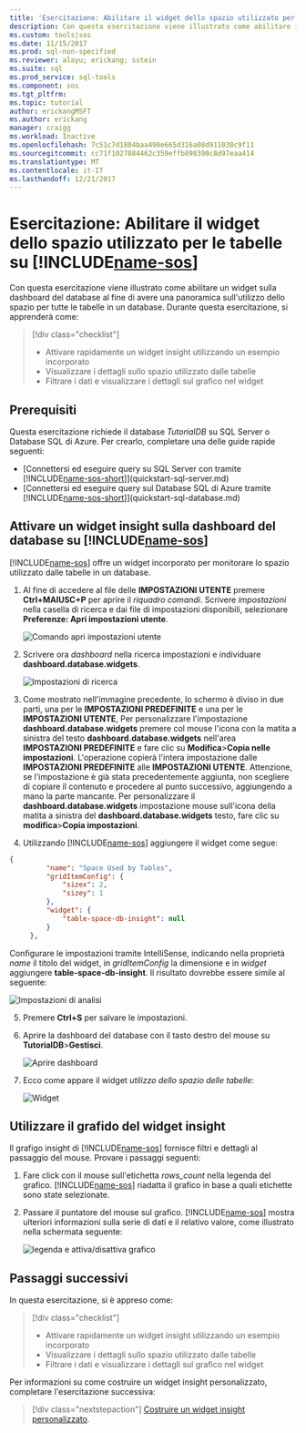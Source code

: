 ```yaml
---
title: 'Esercitazione: Abilitare il widget dello spazio utilizzato per le tabelle in SQL Operations Studio (anteprima) | Microsoft Docs'
description: Con questa esercitazione viene illustrato come abilitare il widget dello spazio utilizzato per le tabelle sulla dashboard del database in SQL Operations Studio (anteprima).
ms.custom: tools|sos
ms.date: 11/15/2017
ms.prod: sql-non-specified
ms.reviewer: alayu; erickang; sstein
ms.suite: sql
ms.prod_service: sql-tools
ms.component: sos
ms.tgt_pltfrm: 
ms.topic: tutorial
author: erickangMSFT
ms.author: erickang
manager: craigg
ms.workload: Inactive
ms.openlocfilehash: 7c51c7d1804baa490e665d316a08d911038c9f11
ms.sourcegitcommit: cc71f1027884462c359effb898390c8d97eaa414
ms.translationtype: MT
ms.contentlocale: it-IT
ms.lasthandoff: 12/21/2017
---
```

# <a name="tutorial-enable-the-table-space-usage-sample-insight-widget-using-includename-sosincludesname-sos-shortmd"></a>Esercitazione: Abilitare il widget dello spazio utilizzato per le tabelle su [!INCLUDE[name-sos](../includes/name-sos-short.md)]

Con questa esercitazione viene illustrato come abilitare un widget sulla dashboard del database al fine di avere una panoramica sull'utilizzo dello spazio per tutte le tabelle in un database. Durante questa esercitazione, si apprenderà come:

> [!div class="checklist"]
> * Attivare rapidamente un widget insight utilizzando un esempio incorporato
> * Visualizzare i dettagli sullo spazio utilizzato dalle tabelle
> * Filtrare i dati e visualizzare i dettagli sul grafico nel widget

## <a name="prerequisites"></a>Prerequisiti

Questa esercitazione richiede il database *TutorialDB* su SQL Server o Database SQL di Azure. Per crearlo, completare una delle guide rapide seguenti:

- [Connettersi ed eseguire query su SQL Server con tramite [!INCLUDE[name-sos-short](../includes/name-sos-short.md)]](quickstart-sql-server.md)
- [Connettersi ed eseguire query sul Database SQL di Azure tramite [!INCLUDE[name-sos-short](../includes/name-sos-short.md)]](quickstart-sql-database.md)


## <a name="turn-on-a-management-insight-on-includename-sosincludesname-sos-shortmds-database-dashboard"></a>Attivare un widget insight sulla dashboard del database su [!INCLUDE[name-sos](../includes/name-sos-short.md)]

[!INCLUDE[name-sos](../includes/name-sos-short.md)] offre un widget incorporato per monitorare lo spazio utilizzato dalle tabelle in un database.

1. Al fine di accedere al file delle **IMPOSTAZIONI UTENTE** premere **Ctrl+MAIUSC+P** per aprire il *riquadro comandi*. Scrivere *impostazioni* nella casella di ricerca e dai file di impostazioni disponibili, selezionare **Preferenze: Apri impostazioni utente**.

   ![Comando apri impostazioni utente](./media/tutorial-qds-sql-server/open-user-settings.png)

2. Scrivere ora *dashboard* nella ricerca impostazioni e individuare **dashboard.database.widgets**.

   ![Impostazioni di ricerca](./media/tutorial-qds-sql-server/search-settings.png)

3. Come mostrato nell'immagine precedente, lo schermo è diviso in due parti, una per le **IMPOSTAZIONI PREDEFINITE** e una per le **IMPOSTAZIONI UTENTE**, Per personalizzare l'impostazione **dashboard.database.widgets** premere col mouse l'icona con la matita a sinistra del testo **dashboard.database.widgets** nell'area **IMPOSTAZIONI PREDEFINITE** e fare clic su **Modifica**>**Copia nelle impostazioni**. L'operazione copierà l'intera impostazione dalle **IMPOSTAZIONI PREDEFINITE** alle **IMPOSTAZIONI UTENTE**. Attenzione, se l'impostazione è già stata precedentemente aggiunta, non scegliere di copiare il contenuto e procedere al punto successivo, aggiungendo a mano la parte mancante.
Per personalizzare il **dashboard.database.widgets** impostazione mouse sull'icona della matita a sinistra del **dashboard.database.widgets** testo, fare clic su **modifica**>**Copia impostazioni**.

4. Utilizzando [!INCLUDE[name-sos](../includes/name-sos-short.md)] aggiungere il widget come segue:
```json
{
         "name": "Space Used by Tables",
         "gridItemConfig": {
             "sizex": 2,
             "sizey": 1
         },
         "widget": {
             "table-space-db-insight": null
         }
     },
```
Configurare le impostazioni tramite IntelliSense, indicando nella proprietà *name* il titolo del widget, in *gridItemConfig* la dimensione e in *widget* aggiungere **table-space-db-insight**. Il risultato dovrebbe essere simile al seguente:

   ![Impostazioni di analisi](./media/tutorial-table-space-sql-server/insight-table-space.png)

5. Premere **Ctrl+S** per salvare le impostazioni.

6. Aprire la dashboard del database con il tasto destro del mouse su **TutorialDB**>**Gestisci**.

   ![Aprire dashboard](./media/tutorial-table-space-sql-server/insight-open-dashboard.png)

7. Ecco come appare il widget *utilizzo dello spazio delle tabelle*:

   ![Widget](./media/tutorial-table-space-sql-server/insight-table-space-result.png)


## <a name="working-with-the-insight-chart"></a>Utilizzare il grafido del widget insight

Il grafigo insight di [!INCLUDE[name-sos](../includes/name-sos-short.md)] fornisce filtri e dettagli al passaggio del mouse. Provare i passaggi seguenti:

1. Fare click con il mouse sull'etichetta *rows_count* nella legenda del grafico. [!INCLUDE[name-sos](../includes/name-sos-short.md)] riadatta il grafico in base a quali etichette sono state selezionate.
    
2. Passare il puntatore del mouse sul grafico. [!INCLUDE[name-sos](../includes/name-sos-short.md)] mostra ulteriori informazioni sulla serie di dati e il relativo valore, come illustrato nella schermata seguente:

   ![legenda e attiva/disattiva grafico](./media/tutorial-table-space-sql-server/insight-table-space-toggle.png)


## <a name="next-steps"></a>Passaggi successivi
In questa esercitazione, si è appreso come:
> [!div class="checklist"]
> * Attivare rapidamente un widget insight utilizzando un esempio incorporato
> * Visualizzare i dettagli sullo spazio utilizzato dalle tabelle
> * Filtrare i dati e visualizzare i dettagli sul grafico nel widget

Per informazioni su come costruire un widget insight personalizzato, completare l'esercitazione successiva:

> [!div class="nextstepaction"]
> [Costruire un widget insight personalizzato](tutorial-build-custom-insight-sql-server.md).
